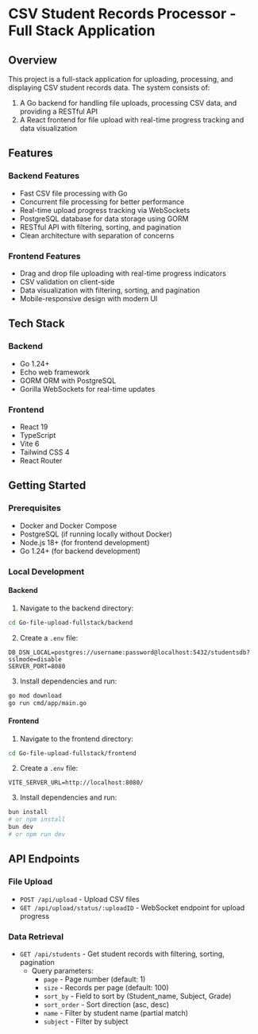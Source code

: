 # CSV Student Records Processor - Full Stack Application

## Overview

This project is a full-stack application for uploading, processing, and displaying CSV student records data. The system consists of:

1. A Go backend for handling file uploads, processing CSV data, and providing a RESTful API
2. A React frontend for file upload with real-time progress tracking and data visualization

## Features

### Backend Features
- Fast CSV file processing with Go
- Concurrent file processing for better performance
- Real-time upload progress tracking via WebSockets
- PostgreSQL database for data storage using GORM
- RESTful API with filtering, sorting, and pagination
- Clean architecture with separation of concerns

### Frontend Features
- Drag and drop file uploading with real-time progress indicators
- CSV validation on client-side
- Data visualization with filtering, sorting, and pagination
- Mobile-responsive design with modern UI

## Tech Stack

### Backend
- Go 1.24+
- Echo web framework
- GORM ORM with PostgreSQL
- Gorilla WebSockets for real-time updates

### Frontend
- React 19
- TypeScript
- Vite 6
- Tailwind CSS 4
- React Router

## Getting Started

### Prerequisites
- Docker and Docker Compose
- PostgreSQL (if running locally without Docker)
- Node.js 18+ (for frontend development)
- Go 1.24+ (for backend development)

### Local Development

#### Backend
1. Navigate to the backend directory:
```bash
cd Go-file-upload-fullstack/backend
```

2. Create a `.env` file:
```
DB_DSN_LOCAL=postgres://username:password@localhost:5432/studentsdb?sslmode=disable
SERVER_PORT=8080
```

3. Install dependencies and run:
```bash
go mod download
go run cmd/app/main.go
```

#### Frontend
1. Navigate to the frontend directory:
```bash
cd Go-file-upload-fullstack/frontend
```

2. Create a `.env` file:
```
VITE_SERVER_URL=http://localhost:8080/
```

3. Install dependencies and run:
```bash
bun install
# or npm install
bun dev
# or npm run dev
```

## API Endpoints

### File Upload
- `POST /api/upload` - Upload CSV files
- `GET /api/upload/status/:uploadID` - WebSocket endpoint for upload progress

### Data Retrieval
- `GET /api/students` - Get student records with filtering, sorting, pagination
  - Query parameters:
    - `page` - Page number (default: 1)
    - `size` - Records per page (default: 100)
    - `sort_by` - Field to sort by (Student_name, Subject, Grade)
    - `sort_order` - Sort direction (asc, desc)
    - `name` - Filter by student name (partial match)
    - `subject` - Filter by subject
